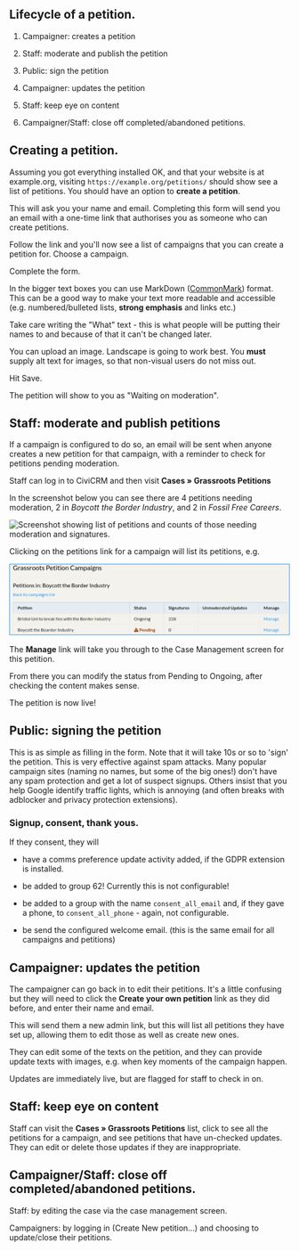 ## Lifecycle of a petition.

1. Campaigner: creates a petition

2. Staff: moderate and publish the petition

3. Public: sign the petition

4. Campaigner: updates the petition

5. Staff: keep eye on content

6. Campaigner/Staff: close off completed/abandoned petitions.


## Creating a petition.

Assuming you got everything installed OK, and that your website is at
example.org, visiting `https://example.org/petitions/` should show see
a list of petitions.  You should have an option to **create a petition**.

This will ask you your name and email. Completing this form will send you
an email with a one-time link that authorises you as someone who can
create petitions.

Follow the link and you'll now see a list of campaigns that you can create
a petition for. Choose a campaign.

Complete the form.

In the bigger text boxes you can use MarkDown
([CommonMark](https://commonmark.org/help/)) format. This can be a good
way to make your text more readable and accessible (e.g. numbered/bulleted
lists, **strong emphasis** and links etc.)

Take care writing the "What" text - this is what people will be putting
their names to and because of that it can't be changed later.

You can upload an image. Landscape is going to work best. You **must**
supply alt text for images, so that non-visual users do not miss out.

Hit Save.

The petition will show to you as "Waiting on moderation".

## Staff: moderate and publish petitions

If a campaign is configured to do so, an email will be sent when anyone
creates a new petition for that campaign, with a reminder to check for
petitions pending moderation.

Staff can log in to CiviCRM and then visit **Cases » Grassroots
Petitions**

In the screenshot below you can see there are 4 petitions needing
moderation, 2 in *Boycott the Border Industry*, and 2 in *Fossil Free
Careers*.

![Screenshot showing list of petitions and counts of those needing
moderation and signatures.](../images/admin-petitions-list.png)

Clicking on the petitions link for a campaign will list its petitions,
e.g.

![Screenshot showing list of petitions within a campaign](../images/admin-petitions-list2.png)

The **Manage** link will take you through to the Case Management screen
for this petition.

From there you can modify the status from Pending to Ongoing, after
checking the content makes sense.

The petition is now live!

## Public: signing the petition

This is as simple as filling in the form. Note that it will take 10s or so
to 'sign' the petition. This is very effective against spam attacks. Many
popular campaign sites (naming no names, but some of the big ones!) don't
have any spam protection and get a lot of suspect signups. Others insist
that you help Google identify traffic lights, which is annoying (and often
breaks with adblocker and privacy protection extensions).

### Signup, consent, thank yous.

If they consent, they will

- have a comms preference update activity added, if the GDPR extension is
  installed.

- be added to group 62! Currently this is not configurable!

- be added to a group with the name `consent_all_email` and, if they gave
  a phone, to `consent_all_phone` - again, not configurable.

- be send the configured welcome email. (this is the same email for all
  campaigns and petitions)

## Campaigner: updates the petition

The campaigner can go back in to edit their petitions. It's a little
confusing but they will need to click the **Create your own petition**
link as they did before, and enter their name and email.

This will send them a new admin link, but this will list all petitions
they have set up, allowing them to edit those as well as create new ones.

They can edit some of the texts on the petition, and they can provide
update texts with images, e.g. when key moments of the campaign happen.

Updates are immediately live, but are flagged for staff to check in on.

## Staff: keep eye on content

Staff can visit the **Cases » Grassroots Petitions** list, click to see
all the petitions for a campaign, and see petitions that have un-checked
updates. They can edit or delete those updates if they are inappropriate.

## Campaigner/Staff: close off completed/abandoned petitions.

Staff: by editing the case via the case management screen.

Campaigners: by logging in (Create New petition...) and choosing to
update/close their petitions.

